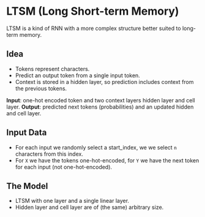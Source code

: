 # LTSM (Long Short-term Memory)

LTSM is a kind of RNN with a more complex structure better suited to long-term memory.

## Idea

+ Tokens represent characters.
+ Predict an output token from a single input token.
+ Context is stored in a hidden layer, so prediction includes context from the previous tokens.

**Input**: one-hot encoded token and two context layers hidden layer and cell layer.
**Output**: predicted next tokens (probabilities) and an updated hidden and cell layer.

## Input Data

+ For each input we randomly select a start_index, we we select `n` characters from this index.
+ For `X` we have the tokens one-hot-encoded, for `Y` we have the next token for each input (not one-hot-encoded).

## The Model

+ LTSM with one layer and a single linear layer.
+ Hidden layer and cell layer are of (the same) arbitrary size.

